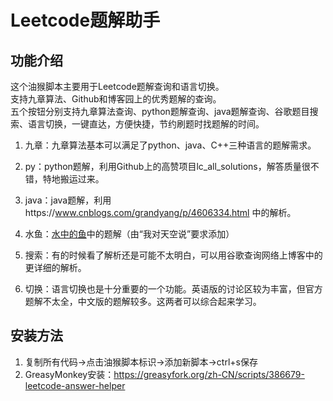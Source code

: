 # Leetcode题解助手

## 功能介绍

这个油猴脚本主要用于Leetcode题解查询和语言切换。  
支持九章算法、Github和博客园上的优秀题解的查询。  
五个按钮分别支持九章算法查询、python题解查询、java题解查询、谷歌题目搜索、语言切换，一键直达，方便快捷，节约刷题时找题解的时间。  

1. 九章：九章算法基本可以满足了python、java、C++三种语言的题解需求。  

2. py：python题解，利用Github上的高赞项目lc_all_solutions，解答质量很不错，特地搬运过来。  

3. java：java题解，利用https://www.cnblogs.com/grandyang/p/4606334.html 中的解析。  

4. 水鱼：[水中的鱼](https://fisherlei.blogspot.com/)中的题解（由“我对天空说”要求添加）

5. 搜索：有的时候看了解析还是可能不太明白，可以用谷歌查询网络上博客中的更详细的解析。  

6. 切换：语言切换也是十分重要的一个功能。英语版的讨论区较为丰富，但官方题解不太全，中文版的题解较多。这两者可以综合起来学习。  
## 安装方法

1. 复制所有代码->点击油猴脚本标识->添加新脚本->ctrl+s保存  
2. GreasyMonkey安装：<https://greasyfork.org/zh-CN/scripts/386679-leetcode-answer-helper>  

